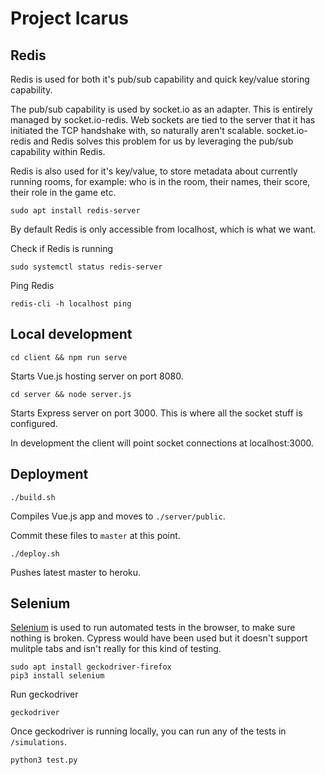 # Project Icarus

## Redis

Redis is used for both it's pub/sub capability and quick key/value storing capability.

The pub/sub capability is used by socket.io as an adapter. This is entirely managed by socket.io-redis. Web sockets are tied to the server that it has initiated the TCP handshake with, so naturally aren't scalable. socket.io-redis and Redis solves this problem for us by leveraging the pub/sub capability within Redis.

Redis is also used for it's key/value, to store metadata about currently running rooms, for example: who is in the room, their names, their score, their role in the game etc.

```shell
sudo apt install redis-server
```

By default Redis is only accessible from localhost, which is what we want.

Check if Redis is running

```shell
sudo systemctl status redis-server
```

Ping Redis

```shell
redis-cli -h localhost ping
```

## Local development

```shell
cd client && npm run serve
```

Starts Vue.js hosting server on port 8080.

```shell
cd server && node server.js
```

Starts Express server on port 3000. This is where all the socket stuff is configured.

In development the client will point socket connections at localhost:3000.

## Deployment

```shell
./build.sh
```

Compiles Vue.js app and moves to `./server/public`.

Commit these files to `master` at this point.

```shell
./deploy.sh
```

Pushes latest master to heroku.

## Selenium

[Selenium](https://selenium-python.readthedocs.io/locating-elements.html) is used to run automated tests in the browser, to make sure nothing is broken. Cypress would have been used but it doesn't support mulitple tabs and isn't really for this kind of testing.

```shell
sudo apt install geckodriver-firefox
pip3 install selenium
```

Run geckodriver

```shell
geckodriver
```

Once geckodriver is running locally, you can run any of the tests in `/simulations`.

```shell
python3 test.py
```
